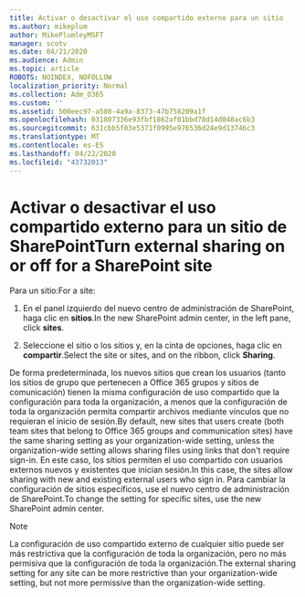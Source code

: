 ```yaml
---
title: Activar o desactivar el uso compartido externo para un sitio
ms.author: mikeplum
author: MikePlumleyMSFT
manager: scotv
ms.date: 04/21/2020
ms.audience: Admin
ms.topic: article
ROBOTS: NOINDEX, NOFOLLOW
localization_priority: Normal
ms.collection: Adm_O365
ms.custom: ''
ms.assetid: 500eec97-a508-4a9a-8373-47b758209a1f
ms.openlocfilehash: 031807336e93fbf1862af01bbd78d14d048ac6b3
ms.sourcegitcommit: 631cbb5f03e5371f0995e976536d24e9d13746c3
ms.translationtype: MT
ms.contentlocale: es-ES
ms.lasthandoff: 04/22/2020
ms.locfileid: "43732013"
---
```

# <a name="turn-external-sharing-on-or-off-for-a-sharepoint-site"></a><span data-ttu-id="389b6-102">Activar o desactivar el uso compartido externo para un sitio de SharePoint</span><span class="sxs-lookup"><span data-stu-id="389b6-102">Turn external sharing on or off for a SharePoint site</span></span>

<span data-ttu-id="389b6-103">Para un sitio:</span><span class="sxs-lookup"><span data-stu-id="389b6-103">For a site:</span></span>
  
1. <span data-ttu-id="389b6-104">En el panel izquierdo del nuevo centro de administración de SharePoint, haga clic en **sitios**.</span><span class="sxs-lookup"><span data-stu-id="389b6-104">In the new SharePoint admin center, in the left pane, click **sites**.</span></span>
    
2. <span data-ttu-id="389b6-105">Seleccione el sitio o los sitios y, en la cinta de opciones, haga clic en **compartir**.</span><span class="sxs-lookup"><span data-stu-id="389b6-105">Select the site or sites, and on the ribbon, click **Sharing**.</span></span>
    
<span data-ttu-id="389b6-106">De forma predeterminada, los nuevos sitios que crean los usuarios (tanto los sitios de grupo que pertenecen a Office 365 grupos y sitios de comunicación) tienen la misma configuración de uso compartido que la configuración para toda la organización, a menos que la configuración de toda la organización permita compartir archivos mediante vínculos que no requieran el inicio de sesión.</span><span class="sxs-lookup"><span data-stu-id="389b6-106">By default, new sites that users create (both team sites that belong to Office 365 groups and communication sites) have the same sharing setting as your organization-wide setting, unless the organization-wide setting allows sharing files using links that don't require sign-in.</span></span> <span data-ttu-id="389b6-107">En este caso, los sitios permiten el uso compartido con usuarios externos nuevos y existentes que inician sesión.</span><span class="sxs-lookup"><span data-stu-id="389b6-107">In this case, the sites allow sharing with new and existing external users who sign in.</span></span> <span data-ttu-id="389b6-108">Para cambiar la configuración de sitios específicos, use el nuevo centro de administración de SharePoint.</span><span class="sxs-lookup"><span data-stu-id="389b6-108">To change the setting for specific sites, use the new SharePoint admin center.</span></span>
  
> [!NOTE]
> <span data-ttu-id="389b6-109">La configuración de uso compartido externo de cualquier sitio puede ser más restrictiva que la configuración de toda la organización, pero no más permisiva que la configuración de toda la organización.</span><span class="sxs-lookup"><span data-stu-id="389b6-109">The external sharing setting for any site can be more restrictive than your organization-wide setting, but not more permissive than the organization-wide setting.</span></span> 
  

